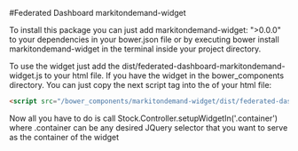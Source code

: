 #Federated Dashboard markitondemand-widget

To install this package you can just add markitondemand-widget: ">0.0.0" to your dependencies in your bower.json file or by executing bower install markitondemand-widget in the terminal inside your project directory.

To use the widget just add the dist/federated-dashboard-markitondemand-widget.js to your html file. If you have the widget in the bower_components directory. You can just copy the next script tag into the <head> of your html file:

```html
<script src="/bower_components/markitondemand-widget/dist/federated-dashboard-markitondemand-widget.js"></script>
```

Now all you have to do is call Stock.Controller.setupWidgetIn('.container') where .container can be any desired JQuery selector that you want to serve as the container of the widget 
